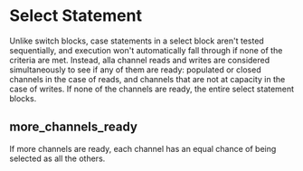 # Select Statement

Unlike switch blocks, case statements in a select block aren't tested sequentially, and execution won't automatically fall through if none of the
criteria are met. Instead, alla channel reads and writes are considered simultaneously to see if any of them are ready: populated or closed channels in the case of reads, and channels that are not at capacity in the case of writes. If none of the channels are ready, the entire select statement blocks.

## more_channels_ready

If more channels are ready, each channel has an equal chance of being selected as all the others.